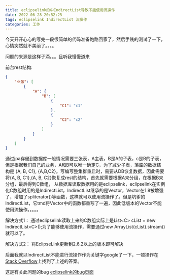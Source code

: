 ```yaml
---
title: eclipselink的中IndirectList导致不能使用流操作
date: 2022-06-28 20:52:25
tags: eclipselink IndirectList 流操作
categories: 工作
---
```

今天开开心心的写完一段很简单的代码准备跑路回家了，然后手贱的测试了一下，心情突然就不美丽了。。。。

问题的来源是这样子滴。。。且听我慢慢道来

前台rest结构:
```json
{
    "业务": [
        {
            "A": {
                "B": [
                    {
                        "C1": "c1"
                    },
                    {
                        "C2": "c2"
                    }
                ]
            }
        }
    ]
}
```
通过jpa存储到数据库一般情况需要三张表，A主表，B是A的子表，c是B的子表，但是根据我们自己的业务，A和B可以唯一确定C，为了减少子表，落库的数据结构是
{A, B, C1}, {A,B,C2}。写编写整集群重启时，需要从DB恢复数据，因此需要将{A, B, C1},{A, B, C2}恢复成rest的结构，首先就需要根据A来分组，在根据B来分组，最后得到C数组，
从数据库读取数据用的是eclipselink，eclipselink在实例化C数组时用的是IndirectList，IndirectList继承的是Vector，Vector在1.8被增强了，增加了spliterator()等函数，这样就可以使用流操作了。但是坑爹的IndirectList，它tmd将Vector中的函数都重写了一遍，因此低版本的Vector不能使用流操作。。。。。

解决方式1：
通过eclipselink读取上来的C数组实际上是List\<C\> cList = new IndirectList\<C\>();为了能够使用流操作，需要通过new ArrayList(cList).stream()就可以了。

解决方式2：
将EclipseLink更新到2.6.2以上的版本即可解决

后面我就以IndirectList不能进行流操作作为关键字google了一下，一顿操作在[Stack Overflow](https://stackoverflow.com/questions/35362581/stream-api-not-working-for-lazy-loaded-collections-in-eclipselink-glassfish)上找到了上述的答案。

这是有关此问题的bug [eclipselink的bug页面](https://bugs.eclipse.org/bugs/show_bug.cgi?id=487799)

